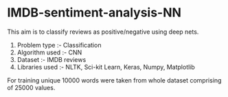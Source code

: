 # IMDB-sentiment-analysis-NN

This aim is to classify reviews as positive/negative using deep nets.

1. Problem type :- Classification
2. Algorithm used :- CNN
3. Dataset :- IMDB reviews
4. Libraries used :- NLTK, Sci-kit Learn, Keras, Numpy, Matplotlib

For training unique 10000 words were taken from whole dataset comprising of 25000 values.
